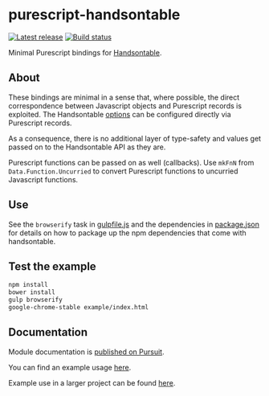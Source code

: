# purescript-handsontable

[![Latest release](http://img.shields.io/github/release/themoritz/purescript-handsontable.svg)](https://github.com/themoritz/purescript-handsontable/releases)
[![Build status](https://travis-ci.org/themoritz/purescript-handsontable.svg?branch=master)](https://travis-ci.org/themoritz/purescript-handsontable)

Minimal Purescript bindings for [Handsontable](http://handsontable.com/).

## About

These bindings are minimal in a sense that, where possible, the direct
correspondence between Javascript objects and Purescript records is exploited.
The Handsontable [options](http://docs.handsontable.com/0.30.1/Options.html) can
be configured directly via Purescript records.

As a consequence, there is no additional layer of type-safety and values get
passed on to the Handsontable API as they are.

Purescript functions can be passed on as well (callbacks).  Use `mkFnN` from
`Data.Function.Uncurried` to convert Purescript functions to uncurried
Javascript functions.

## Use

See the `browserify` task in [gulpfile.js](gulpfile.js) and the dependencies
in [package.json](package.json) for details on how to package up the npm
dependencies that come with handsontable.

## Test the example

```bash
npm install
bower install
gulp browserify
google-chrome-stable example/index.html
```

## Documentation

Module documentation is [published on Pursuit](http://pursuit.purescript.org/packages/purescript-handsontable).

You can find an example usage [here](example/src/Main.purs).

Example use in a larger project can be found [here](https://github.com/metrix-frs/baresto/blob/development/src/Component/Handsontable.purs).
